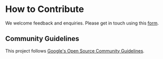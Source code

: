 # How to Contribute

We welcome feedback and enquiries. Please get in touch using this
[form](https://support.google.com/travel/contact/tim).

## Community Guidelines

This project follows
[Google's Open Source Community Guidelines](https://opensource.google/conduct/).
